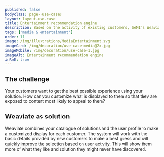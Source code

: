 ```yaml
---
published: false
bodyclass: page--use-cases
layout: layout-use-case
title: Entertainment recommendation engine
description: Based on the activity of existing customers, SeMI's Weaviate suggest shows to new customers.
tags: ['media & entertainment']
order: 11
image: /img/illustrations/MediaEntertainment.svg
imageCard: /img/decoration/use-case-media@2x.jpg
imageMobile: /img/decoration/use-case-1.jpg
imageAlt: Entertainment recommendation engine
inRnD: true
---
```


## The challenge

Your customers want to get the best possible experience using your solution. How can you customize what is displayed to them so that they are exposed to content most likely to appeal to them?

## Weaviate as solution

Weaviate combines your catalogue of solutions and the user profile to make a customized display for each customer. The system will work with the basic details provided by new customers to make a best guess and will quickly improve the selection based on user activity. This will show them more of what they like and solution they might never have discovered.